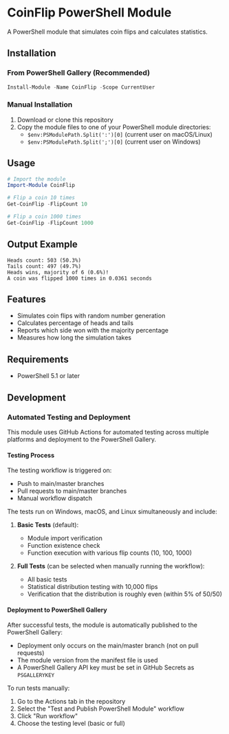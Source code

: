 # CoinFlip PowerShell Module

A PowerShell module that simulates coin flips and calculates statistics.

## Installation

### From PowerShell Gallery (Recommended)

```powershell
Install-Module -Name CoinFlip -Scope CurrentUser
```

### Manual Installation

1. Download or clone this repository
2. Copy the module files to one of your PowerShell module directories:
   - `$env:PSModulePath.Split(':')[0]` (current user on macOS/Linux)
   - `$env:PSModulePath.Split(';')[0]` (current user on Windows)

## Usage

```powershell
# Import the module
Import-Module CoinFlip

# Flip a coin 10 times
Get-CoinFlip -FlipCount 10

# Flip a coin 1000 times
Get-CoinFlip -FlipCount 1000
```

## Output Example

```text
Heads count: 503 (50.3%)
Tails count: 497 (49.7%)
Heads wins, majority of 6 (0.6%)!
A coin was flipped 1000 times in 0.0361 seconds
```

## Features

- Simulates coin flips with random number generation
- Calculates percentage of heads and tails
- Reports which side won with the majority percentage
- Measures how long the simulation takes

## Requirements

- PowerShell 5.1 or later

## Development

### Automated Testing and Deployment

This module uses GitHub Actions for automated testing across multiple platforms and deployment to the PowerShell Gallery.

#### Testing Process

The testing workflow is triggered on:

- Push to main/master branches
- Pull requests to main/master branches
- Manual workflow dispatch

The tests run on Windows, macOS, and Linux simultaneously and include:

1. **Basic Tests** (default):
   - Module import verification
   - Function existence check
   - Function execution with various flip counts (10, 100, 1000)

2. **Full Tests** (can be selected when manually running the workflow):
   - All basic tests
   - Statistical distribution testing with 10,000 flips
   - Verification that the distribution is roughly even (within 5% of 50/50)

#### Deployment to PowerShell Gallery

After successful tests, the module is automatically published to the PowerShell Gallery:

- Deployment only occurs on the main/master branch (not on pull requests)
- The module version from the manifest file is used
- A PowerShell Gallery API key must be set in GitHub Secrets as `PSGALLERYKEY`

To run tests manually:

1. Go to the Actions tab in the repository
2. Select the "Test and Publish PowerShell Module" workflow
3. Click "Run workflow"
4. Choose the testing level (basic or full)
